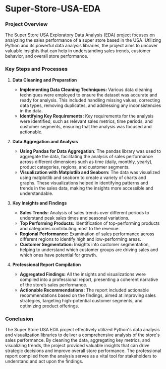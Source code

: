 # Super-Store-USA-EDA
### Project Overview
The Super Store USA Exploratory Data Analysis (EDA) project focuses on analyzing the sales performance of a super store based in the USA. Utilizing Python and its powerful data analysis libraries, the project aims to uncover valuable insights that can help in understanding sales trends, customer behavior, and overall store performance.

### Key Steps and Processes

1. **Data Cleaning and Preparation**
   - **Implementing Data Cleaning Techniques:** Various data cleaning techniques were employed to ensure the dataset was accurate and ready for analysis. This included handling missing values, correcting data types, removing duplicates, and addressing any inconsistencies in the data.
   - **Identifying Key Requirements:** Key requirements for the analysis were identified, such as relevant sales metrics, time periods, and customer segments, ensuring that the analysis was focused and actionable.

2. **Data Aggregation and Analysis**
   - **Using Pandas for Data Aggregation:** The pandas library was used to aggregate the data, facilitating the analysis of sales performance across different dimensions such as time (daily, monthly, yearly), product categories, regions, and customer segments.
   - **Visualization with Matplotlib and Seaborn:** The data was visualized using matplotlib and seaborn to create a variety of charts and graphs. These visualizations helped in identifying patterns and trends in the sales data, making the insights more accessible and understandable.

3. **Key Insights and Findings**
   - **Sales Trends:** Analysis of sales trends over different periods to understand peak sales times and seasonal variations.
   - **Top Performing Products:** Identification of top-performing products and categories contributing most to the revenue.
   - **Regional Performance:** Examination of sales performance across different regions to identify high and low-performing areas.
   - **Customer Segmentation:** Insights into customer segmentation, helping to understand which customer groups are driving sales and which ones have potential for growth.

4. **Professional Report Compilation**
   - **Aggregated Findings:** All the insights and visualizations were compiled into a professional report, presenting a coherent narrative of the store’s sales performance.
   - **Actionable Recommendations:** The report included actionable recommendations based on the findings, aimed at improving sales strategies, targeting high-potential customer segments, and optimizing product offerings.

### Conclusion
The Super Store USA EDA project effectively utilized Python's data analysis and visualization libraries to deliver a comprehensive analysis of the store's sales performance. By cleaning the data, aggregating key metrics, and visualizing trends, the project provided valuable insights that can drive strategic decisions and improve overall store performance. The professional report compiled from the analysis serves as a vital tool for stakeholders to understand and act upon the findings.


